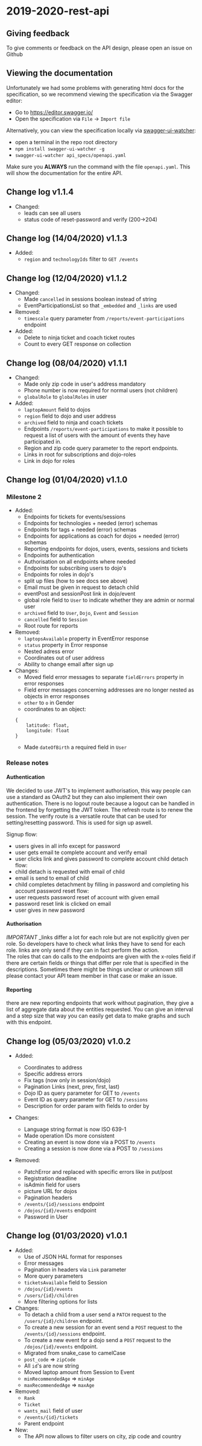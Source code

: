 # 2019-2020-rest-api

## Giving feedback
To give comments or feedback on the API design, please open an issue on Github

## Viewing the documentation

Unfortunately we had some problems with generating html docs for the specification, so we recommend
viewing the specification via the Swagger editor:
* Go to https://editor.swagger.io/
* Open the specification via `File` -> `Import file`

Alternatively, you can view the specification locally via [swagger-ui-watcher](https://www.npmjs.com/package/swagger-ui-watcher):
* open a terminal in the repo root directory
* ```npm install swagger-ui-watcher -g```
* ```swagger-ui-watcher api_specs/openapi.yaml```

Make sure you __ALWAYS__ run the command with the file `openapi.yaml`. This will show the documentation for the entire API.

## Change log v1.1.4
* Changed:
  * leads can see all users
  * status code of reset-password and verify (200->204)

## Change log (14/04/2020) v1.1.3
* Added:
  * `region` and `technologyIds` filter to `GET /events`

## Change log (12/04/2020) v1.1.2
* Changed:
  * Made `cancelled` in sessions boolean instead of string
  * EventParticipationsList so that `_embedded` and `_links` are used
* Removed:
  * `timescale` query parameter from `/reports/event-participations` endpoint
* Added:
  * Delete to ninja ticket and coach ticket routes
  * Count to every GET response on collection

## Change log (08/04/2020) v1.1.1
* Changed:
  * Made only zip code in user's address mandatory
  * Phone number is now required for normal users (not children)
  * `globalRole` to `globalRoles` in user
* Added:
  * `laptopAmount` field to dojos
  * `region` field to dojo and user address
  * `archived` field to ninja and coach tickets
  * Endpoints `/reports/event-participations` to make it possible to request a list of users with the amount of events they have participated in.
  * Region and zip code query parameter to the report endpoints.
  * Links in root for subscriptions and dojo-roles
  * Link in dojo for roles


## Change log (01/04/2020) v1.1.0
### Milestone 2
* Added:
  * Endpoints for tickets for events/sessions
  * Endpoints for technologies + needed (error) schemas
  * Endpoints for tags + needed (error) schemas
  * Endpoints for applications as coach for dojos + needed (error) schemas
  * Reporting endpoints for dojos, users, events, sessions and tickets
  * Endpoints for authentication
  * Authorisation on all endpoints where needed
  * Endpoints for subscribing users to dojo's
  * Endpoints for roles in dojo's
  * split up files (how to see docs see above)
  * Email must be given in request to detach child
  * eventPost and sessionPost link in dojo/event
  * global role field to `User` to indicate whether they are admin or normal user
  * `archived` field to `User`, `Dojo`, `Event` and `Session`
  * `cancelled` field to `Session`
  * Root route for reports
* Removed:
  * `laptopsAvailable` property in EventError response
  * `status` property in Error response
  * Nested adress error
  * Coordinates out of user address
  * Ability to change email after sign up
* Changes:
  * Moved field error messages to separate `fieldErrors` property in error responses
  * Field error messages concerning addresses are no longer nested as objects in error responses
  * `other` to `o` in Gender
  * coordinates to an object:
  ```
  {
      latitude: float,
      longitude: float
  }
  ```
  * Made `dateOfBirth` a required field in `User`

### Release notes
#### Authentication
We decided to use JWT's to implement authorisation, this way people can use a standard as OAuth2 but they can also implement their own authentication.
There is no logout route because a logout can be handled in the frontend by forgetting the JWT token.
The refresh route is to renew the session.
The verify route is a versatile route that can be used for setting/resetting password. This is used for sign up aswell.

Signup flow:
  - users gives in all info except for password
  - user gets email te complete account and verify email
  - user clicks link and gives password to complete account
child detach flow:
  - child detach is requested with email of child
  - email is send to email of child
  - child completes detachment by filling in password and completing his account
password reset flow:
  - user requests password reset of account with given email
  - password reset link is clicked on email
  - user gives in new password

#### Authorisation
*IMPORTANT* _links differ a lot for each role but are not explicitly given per role. So developers have to check what links they have to send for each role. links are only send if they can in fact perform the action.    
The roles that can do calls to the endpoints are given with the x-roles field
if there are certain fields or things that differ per role that is specified in the descriptions.
Sometimes there might be things unclear or unknown still please contact your API team member in that case or make an issue.

#### Reporting
there are new reporting endpoints that work without pagination, they give a list of aggregate data about the entities requested.
You can give an interval and a step size that way you can easily get data to make graphs and such with this endpoint.


## Change log (05/03/2020) v1.0.2

* Added:
  * Coordinates to address
  * Specific address errors
  * Fix tags (now only in session/dojo)
  * Pagination Links (next, prev, first, last)
  * Dojo ID as query parameter for GET to `/events`
  * Event ID as query parameter for GET to `/sessions`
  * Description for order param with fields to order by

* Changes:
  * Language string format is now ISO 639-1
  * Made operation IDs more consistent
  * Creating an event is now done via a POST to `/events`
  * Creating a session is now done via a POST to `/sessions`

* Removed:
  * PatchError and replaced with specific errors like in put/post
  * Registration deadline
  * isAdmin field for users
  * picture URL for dojos
  * Pagination headers
  * `/events/{id}/sessions` endpoint
  * `/dojos/{id}/events` endpoint
  * Password in User

## Change log (01/03/2020) v1.0.1

* Added:
  * Use of JSON HAL format for responses
  * Error messages
  * Pagination in headers via `Link` parameter
  * More query parameters
  * `ticketsAvailable` field to Session
  * `/dojos/{id}/events`
  * `/users/{id}/children`
  * More filtering options for lists
* Changes:
  * To detach a child from a user send a `PATCH` request to the `/users/{id}/children` endpoint.
  * To create a new session for an event send a `POST` request to the `/events/{id}/sessions` endpoint.
  * To create a new event for a dojo send a `POST` request to the `/dojos/{id}/events` endpoint.
  * Migrated from snake_case to camelCase
  * `post_code` => `zipCode`
  * All `id`'s  are now string
  * Moved laptop amount from Session to Event
  * `minRecommendedAge` => `minAge`
  * `maxRecommendedAge` => `maxAge`
* Removed:
  * `Rank`
  * `Ticket`
  * `wants_mail` field of user
  * `/events/{id}/tickets`
  * Parent endpoint
* New:
  * The API now allows to filter users on city, zip code and country
